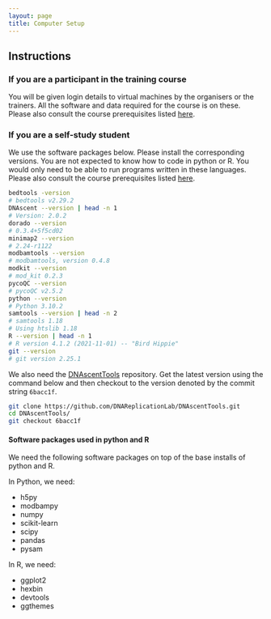 ```yaml
---
layout: page
title: Computer Setup
---
```


## Instructions

### If you are a participant in the training course

You will be given login details to virtual machines by the organisers or the trainers.
All the software and data required for the course is on these.
Please also consult the course prerequisites listed [here](https://www.earlham.ac.uk/events/detection-dna-base-modification-using-nanopore-sequencing).

### If you are a self-study student

We use the software packages below. Please install the corresponding versions.
You are not expected to know how to code in python or R.
You would only need to be able to run programs written in these languages.
Please also consult the course prerequisites listed [here](https://www.earlham.ac.uk/events/detection-dna-base-modification-using-nanopore-sequencing).

```bash
bedtools -version
# bedtools v2.29.2
DNAscent --version | head -n 1
# Version: 2.0.2
dorado --version
# 0.3.4+5f5cd02
minimap2 --version
# 2.24-r1122
modbamtools --version
# modbamtools, version 0.4.8
modkit --version
# mod_kit 0.2.3
pycoQC --version
# pycoQC v2.5.2
python --version
# Python 3.10.2
samtools --version | head -n 2
# samtools 1.18
# Using htslib 1.18
R --version | head -n 1
# R version 4.1.2 (2021-11-01) -- "Bird Hippie"
git --version
# git version 2.25.1
```

We also need the [DNAscentTools](https://github.com/DNAReplicationLab/DNAscentTools/) repository.
Get the latest version using the command below and then checkout to the version denoted by the commit
string `6bacc1f`.

```bash
git clone https://github.com/DNAReplicationLab/DNAscentTools.git
cd DNAscentTools/
git checkout 6bacc1f
```

#### Software packages used in python and R

We need the following software packages on top of the base installs of python and R.

In Python, we need:
- h5py
- modbampy
- numpy
- scikit-learn
- scipy
- pandas 
- pysam

In R, we need:
- ggplot2
- hexbin
- devtools
- ggthemes